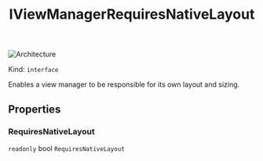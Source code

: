 ﻿---
id: IViewManagerRequiresNativeLayout
title: IViewManagerRequiresNativeLayout
---

![Architecture](https://img.shields.io/badge/architecture-old_only-yellow)

Kind: `interface`

Enables a view manager to be responsible for its own layout and sizing.

## Properties
### RequiresNativeLayout
`readonly`  bool `RequiresNativeLayout`

